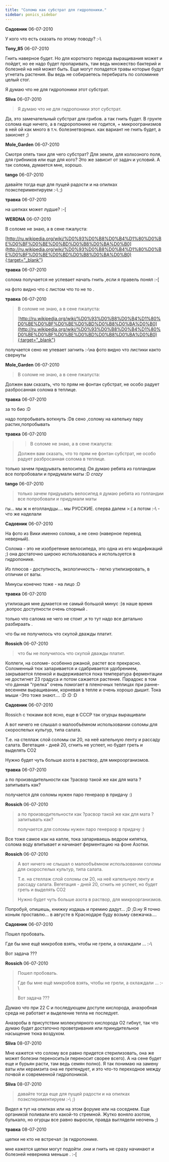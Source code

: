 ```yaml
---
title: "Солома как субстрат для гидропоники."
sidebar: ponics_sidebar
---
```


**Садовник** 06-07-2010

У кого что есть сказать по этому поводу? :-\


**Tony_85** 06-07-2010

Гнить наверное будет. Но для короткого периода выращивания может и пойдет, но ее надо будет пропаривать, там ведь множество бактерий и болезней на ней может быть. Еще могут попадется травы которые будут угнетать растения. Вы ведь не собираетесь перебирать по соломинке целый стог. 

Я думаю что не для гидропоники этот субстрат.


**Sliva** 06-07-2010

> Я думаю что не для гидропоники этот субстрат.

Да, это замечательный субстрат для грибов. а так гнить будет. В грунте солома еще ничего, а в гидроропонике не годится, + микроогранизмов в ней ой как много в т.ч. болезнетворных. как вариант не гнить будет, а закиснет ;)


**Mole_Garden** 06-07-2010

Смотря опять таки для чего субстрат? Для земли, для колхозного поля, для грибников или еще для кого? Это же зависит от задач и условий. А так солома, думается мне, хорошо. 


**tango** 06-07-2010

давайте тогда еще для пущей радости и на опилках поэкспериментируем :-\ ;)


**травка** 06-07-2010

на шепках может лудше? :-[


**WERDNA** 06-07-2010

В соломе не знаю, а в сене пжалуста:

[http://ru.wikipedia.org/wiki/%D0%93%D0%B8%D0%B4%D1%80%D0%BE%D0%BF%D0%BE%D0%BD%D0%B8%D0%BA%D0%B0](http://ru.wikipedia.org/wiki/%D0%93%D0%B8%D0%B4%D1%80%D0%BE%D0%BF%D0%BE%D0%BD%D0%B8%D0%BA%D0%B0){:target="_blank"}


**травка** 06-07-2010

солома получается не успевает начать гнить ,если я правель понял :-[

на фото видно что с листом что то не то .


**травка** 06-07-2010

> В соломе не знаю, а в сене пжалуста:
> 
> [http://ru.wikipedia.org/wiki/%D0%93%D0%B8%D0%B4%D1%80%D0%BE%D0%BF%D0%BE%D0%BD%D0%B8%D0%BA%D0%B0](http://ru.wikipedia.org/wiki/%D0%93%D0%B8%D0%B4%D1%80%D0%BE%D0%BF%D0%BE%D0%BD%D0%B8%D0%BA%D0%B0){:target="_blank"}

получается сено не упевает загнить :-\на фото видно что листики както свернуты


**Mole_Garden** 06-07-2010

> В соломе не знаю, а в сене пжалуста:

Должен вам сказать, что то прям не фонтан субстрат, не особо радует разбросанная солома в теплице.


**травка** 06-07-2010

за то био :D

надо попробывать воткнуть :Dв сено ,солому на капельку пару растих,попробывать


**травка** 06-07-2010

> > В соломе не знаю, а в сене пжалуста:
> 
> Должен вам сказать, что то прям не фонтан субстрат, не особо радует разбросанная солома в теплице.

только зачем придуывать велосипед :Dя думаю ребята из голландии все попробовали и придумали маты :D *crazy*


**tango** 06-07-2010

> только зачем придуывать велосипед я думаю ребята из голландии все попробовали и придумали маты 

гы... мы ж н еголландцы.... мы РУССКИЕ. сперва далем &gt;:( а потом :-\ - что же наделали 


**Садовник** 06-07-2010

На фото из Вики именно солома, а не сено (наверное перевод неверный).

Солома - это не изобретение велосипеда, это одна из его модификаций ;) она достаточно широко использовалась и используется в гидропонике.

Из плюсов - доступность, экологичность - легко утилизировать, в отличии от ваты.

Минусы конечно тоже - на лицо :D


**травка** 06-07-2010

утилизация мне думается не самый большой минус :)в наше время ,вопрос доступности очень спорный .

только что салома не чего не стоит ,и то тут надо все детально разбираать .

что бы не получилось что скупой дважды платит.


**Rossich** 06-07-2010

> что бы не получилось что скупой дважды платит.

Коллеги, на соломе- особенно ржаной, растет все прекрасно. Соломенный тюк запаривается и сдабривается удобрением, закрывается пленкой и выдерживается пока температура ферментации не достигнет 23 градуса и потом сажается растение. Парадокс в том что данная "грелка" очень помогает в пленочных теплицах при ранне-весеннем выращивании, корневая в тепле и очень хорошо дышит. Тока мыши -Это тоже знают.... :D :D :D


**Садовник** 06-07-2010

Rossich с тюками всё ясно, еще в СССР так огурцы выращивали

А вот ничего не слышал о малообъёмном использовании соломы для скороспелых культур, типа салата. 

Т.е. на стеллаж слой соломы см 20, на неё капельную ленту и рассаду салата. Вегетация - дней 20, сгнить не успеет, но будет греть и выделять СО2

Нужно будет чуть больше азота в раствор, для микроорганизмов.


**травка** 06-07-2010

а по производительности как ?расвор такой же как для мата ?запитывать как?

получается для соломы нужен паро генераор в придачу :)


**Rossich** 06-07-2010

> а по производительности как ?расвор такой же как для мата ?запитывать как?
> 
> получается для соломы нужен паро генераор в придачу :)

Все тоже самое как на капле, тока запариваешь ведром кипятка, солома воду впитывает и начинает ферментацию на фоне Азотки.


**Rossich** 06-07-2010

> А вот ничего не слышал о малообъёмном использовании соломы для скороспелых культур, типа салата. 
> 
> Т.е. на стеллаж слой соломы см 20, на неё капельную ленту и рассаду салата. Вегетация - дней 20, сгнить не успеет, но будет греть и выделять СО2
> 
> Нужно будет чуть больше азота в раствор, для микроорганизмов.

Попробуй, опишешь, книжку издашь и премию дадут... ;D ;D.ну Я точно коньяк проставлю... в августе в Краснодаре буду возьму свежачка....


**Садовник** 06-07-2010

Пошел пробовать.

Где бы мне ещё микробов взять, чтобы не грели, а охлаждали ... :-\ 

Вот задача ???


**Rossich** 06-07-2010

> Пошел пробовать.
> 
> Где бы мне ещё микробов взять, чтобы не грели, а охлаждали ... :-\ 
> 
> Вот задача ???

Думаю что при 22 С и последующем доступе кислорода, анаэробная среда не работает и выделение тепла не последует.

Анаэробы в присутствии молекулярного кислорода O2 гибнут, так что думаю будет достаточно проветривания или принудительное насыщение тюка воздухом.


**Sliva** 08-07-2010

Мне кажется что солому все равно придется стерилизовать, она же может болезни переносить(и переносит сворее всего). А на сене будет еще и бурьян расти, там ведь семян полно). Я так понимаю на замену ваты или керамзита она не претендует, и это что-то переходное между почвой и современной гидропоникой. 


**Sliva** 08-07-2010

> давайте тогда еще для пущей радости и на опилках поэкспериментируем :-\ ;)

Видел я тут на опилках или на этом форуме или на соседнем. Еще органикой поливали его какой-то стремной. Жутко воняло азотом, булькало, но огурцы все равно выросли, правда выглядели неочень ;)


**травка** 08-07-2010

щепки не кто не встречал :)в гидропонике.

мне кажется щепки могут подойти .они и гнить не сразу начинают и болезней неверника меньше . :-[


